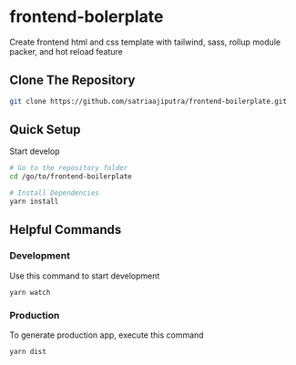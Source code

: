 # frontend-bolerplate
Create frontend html and css template with tailwind, sass, rollup module packer, and hot reload feature

## Clone The Repository
```bash
git clone https://github.com/satriaajiputra/frontend-boilerplate.git
```

## Quick Setup
Start develop
```bash
# Go to the repository folder
cd /go/to/frontend-boilerplate

# Install Dependencies
yarn install
```

## Helpful Commands
### Development
Use this command to start development
```
yarn watch
```

### Production
To generate production app, execute this command
```
yarn dist
```
